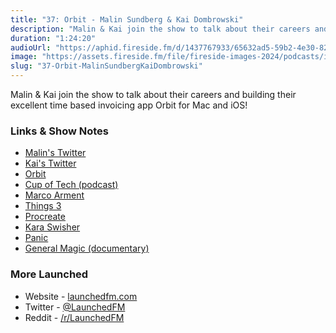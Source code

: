 ```yaml
---
title: "37: Orbit - Malin Sundberg & Kai Dombrowski"
description: "Malin & Kai join the show to talk about their careers and building their excellent time based invoicing app Orbit for Mac and iOS!"
duration: "1:24:20"
audioUrl: "https://aphid.fireside.fm/d/1437767933/65632ad5-59b2-4e30-82d1-13845dce07dd/e5407d54-8af7-4f9b-bc34-ea5ec29c8f60.mp3"
image: "https://assets.fireside.fm/file/fireside-images-2024/podcasts/images/6/65632ad5-59b2-4e30-82d1-13845dce07dd/episodes/e/e5407d54-8af7-4f9b-bc34-ea5ec29c8f60/cover.jpg?v=1"
slug: "37-Orbit-MalinSundbergKaiDombrowski"
---
```


<p>Malin &amp; Kai join the show to talk about their careers and building their excellent time based invoicing app Orbit for Mac and iOS!</p>

<h3>Links &amp; Show Notes</h3>

<ul>
<li><a href="https://twitter.com/malinsundberg" rel="nofollow">Malin&#39;s Twitter</a></li>
<li><a href="https://twitter.com/airkai" rel="nofollow">Kai&#39;s Twitter</a></li>
<li><a href="https://timeinorbit.com" rel="nofollow">Orbit</a></li>
<li><a href="http://cupof.tech" rel="nofollow">Cup of Tech (podcast)</a></li>
<li><a href="https://twitter.com/marcoarment" rel="nofollow">Marco Arment</a></li>
<li><a href="https://culturedcode.com/things/" rel="nofollow">Things 3</a></li>
<li><a href="https://procreate.art" rel="nofollow">Procreate</a></li>
<li><a href="https://twitter.com/karaswisher" rel="nofollow">Kara Swisher</a></li>
<li><a href="https://panic.com" rel="nofollow">Panic</a></li>
<li><a href="https://www.generalmagicthemovie.com" rel="nofollow">General Magic (documentary)</a></li>
</ul>

<h3>More Launched</h3>

<ul>
<li>Website - <a href="https://launchedfm.com" rel="nofollow">launchedfm.com</a></li>
<li>Twitter - <a href="https://twitter.com/launchedfm" rel="nofollow">@LaunchedFM</a></li>
<li>Reddit - <a href="https://www.reddit.com/r/LaunchedFM/" rel="nofollow">/r/LaunchedFM</a></li>
</ul>
